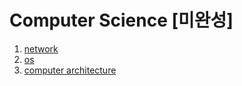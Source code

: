 # Computer Science [미완성]



1. [network](https://www.youtube.com/watch?v=Av9UFzl_wis&list=PL0d8NnikouEWcF1jJueLdjRIC4HsUlULi)
2. [os](http://www.kocw.net/home/search/kemView.do?kemId=1046323)
3. [computer architecture](https://www.youtube.com/watch?v=VSdyVyQgp6A&list=PLc8fQ-m7b1hD4jqccMlfQpWgDVdalXFbH)

